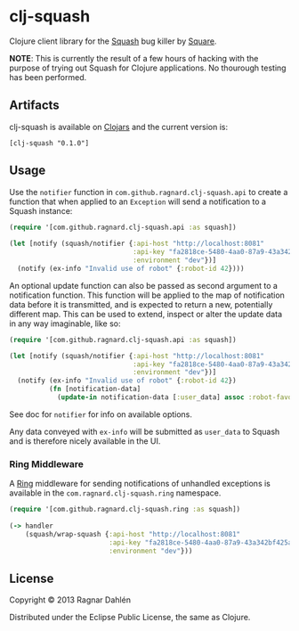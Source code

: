 # clj-squash

Clojure client library for the [Squash](http://www.squash.io/) bug
killer by [Square](http://www.square.com).

**NOTE**: This is currently the result of a few hours of hacking with
the purpose of trying out Squash for Clojure applications. No
thourough testing has been performed. 

## Artifacts

clj-squash is available on [Clojars](http://clojars.org) and the
current version is:

    [clj-squash "0.1.0"]

## Usage

Use the `notifier` function in `com.github.ragnard.clj-squash.api` to
create a function that when applied to an `Exception` will send a
notification to a Squash instance:

```` clojure
(require '[com.github.ragnard.clj-squash.api :as squash])
    
(let [notify (squash/notifier {:api-host "http://localhost:8081"
                               :api-key "fa2818ce-5480-4aa0-87a9-43a342bf425a"
                               :environment "dev"})]
  (notify (ex-info "Invalid use of robot" {:robot-id 42})))
````

An optional update function can also be passed as second argument to a
notification function. This function will be applied to the map of
notification data before it is transmitted, and is expected to return
a new, potentially different map. This can be used to extend, inspect
or alter the update data in any way imaginable, like so:

```` clojure
(require '[com.github.ragnard.clj-squash.api :as squash])

(let [notify (squash/notifier {:api-host "http://localhost:8081"
                               :api-key "fa2818ce-5480-4aa0-87a9-43a342bf425a"
                               :environment "dev"})]
  (notify (ex-info "Invalid use of robot" {:robot-id 42})
          (fn [notification-data]
            (update-in notification-data [:user_data] assoc :robot-favourite-pet "Turtle"))))
````

See doc for `notifier` for info on available options.

Any data conveyed with `ex-info` will be submitted as `user_data` to
Squash and is therefore nicely available in the UI.

### Ring Middleware

A [Ring](http://github.com/ring-clojure) middleware for sending
notifications of unhandled exceptions is available in the
`com.ragnard.clj-squash.ring` namespace.

```` clojure
(require '[com.github.ragnard.clj-squash.ring :as squash])
    
(-> handler
    (squash/wrap-squash {:api-host "http://localhost:8081"
                         :api-key "fa2818ce-5480-4aa0-87a9-43a342bf425a"
                         :environment "dev"}))
````

## License

Copyright © 2013 Ragnar Dahlén

Distributed under the Eclipse Public License, the same as Clojure.
